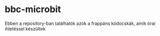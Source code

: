 # bbc-microbit

Ebben a repository-ban találhatók azok a frappáns kódocskák, amik órai ihletéssel készültek
